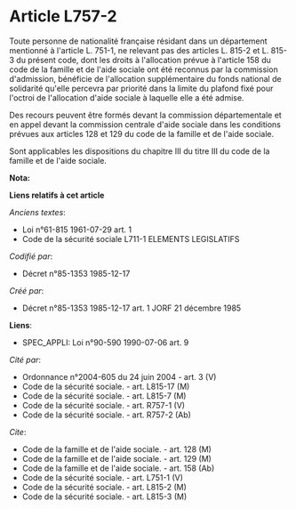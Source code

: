# Article L757-2

Toute personne de nationalité française résidant dans un département mentionné à l'article L. 751-1, ne relevant pas des
articles L. 815-2 et L. 815-3 du présent code, dont les droits à l'allocation prévue à l'article 158 du code de la famille et
de l'aide sociale ont été reconnus par la commission d'admission, bénéficie de l'allocation supplémentaire du fonds national
de solidarité qu'elle percevra par priorité dans la limite du plafond fixé pour l'octroi de l'allocation d'aide sociale à
laquelle elle a été admise. 

Des recours peuvent être formés devant la commission départementale et en appel devant la commission centrale d'aide sociale
dans les conditions prévues aux articles 128 et 129 du code de la famille et de l'aide sociale. 

Sont applicables les dispositions du chapitre III du titre III du code de la famille et de l'aide sociale.

**Nota:**



**Liens relatifs à cet article**

_Anciens textes_:

  - Loi n°61-815 1961-07-29 art. 1
  - Code de la sécurité sociale L711-1 ELEMENTS LEGISLATIFS

_Codifié par_:

  - Décret n°85-1353 1985-12-17

_Créé par_:

  - Décret n°85-1353 1985-12-17 art. 1 JORF 21 décembre 1985

**Liens**:

  - SPEC_APPLI: Loi n°90-590 1990-07-06 art. 9

_Cité par_:

  - Ordonnance n°2004-605 du 24 juin 2004 - art. 3 (V)
  - Code de la sécurité sociale. - art. L815-17 (M)
  - Code de la sécurité sociale. - art. L815-7 (M)
  - Code de la sécurité sociale. - art. R757-1 (V)
  - Code de la sécurité sociale. - art. R757-2 (Ab)

_Cite_:

  - Code de la famille et de l'aide sociale. - art. 128 (M)
  - Code de la famille et de l'aide sociale. - art. 129 (M)
  - Code de la famille et de l'aide sociale. - art. 158 (Ab)
  - Code de la sécurité sociale. - art. L751-1 (V)
  - Code de la sécurité sociale. - art. L815-2 (M)
  - Code de la sécurité sociale. - art. L815-3 (M)
